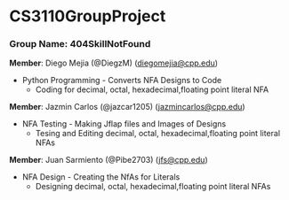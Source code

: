 # CS3110GroupProject

### Group Name: 404SkillNotFound

**Member**: Diego Mejia (@DiegzM) (diegomejia@cpp.edu)
* Python Programming - Converts NFA Designs to Code
    -  Coding for decimal, octal, hexadecimal,floating point literal NFA 

**Member**: Jazmin Carlos (@jazcar1205) (jazmincarlos@cpp.edu)
* NFA Testing - Making Jflap files and Images of Designs
    -  Tesing and Editing decimal, octal, hexadecimal,floating point literal NFAs 

**Member**: Juan Sarmiento (@Pibe2703) (jfs@cpp.edu)
* NFA Design - Creating the NfAs for Literals
    -  Designing decimal, octal, hexadecimal,floating point literal NFAs 
